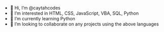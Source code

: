 - 👋 Hi, I’m @caytahcodes
- 👀 I’m interested in HTML, CSS, JavaScript, VBA, SQL, Python
- 🌱 I’m currently learning Python
- 💞️ I’m looking to collaborate on any projects using the above languages

<!---
caytahcodes/caytahcodes is a ✨ special ✨ repository because its `README.md` (this file) appears on your GitHub profile.
You can click the Preview link to take a look at your changes.
--->
